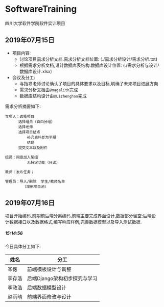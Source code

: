 # SoftwareTraining
四川大学软件学院软件实训项目

## 2019年07月15日
* 项目内容:
  * 讨论项目需求分析文档.需求分析文档位置: (./需求分析设计/需求分析.txt)
  * 根据需求分析文档,设计数据库表结构.数据库设计位置: (./需求分析与设计/数据库设计.xlsx)
* 会议及分工:
  * 与指导老师讨论确认了项目的具体要求以及目标,明确了未来项目进展方向
  * 需求分析文档由`@magalith`完成
  * 数据库结构设计由`@Lizhenghao`完成

需求分析摘要如下:
```
立项人：选择项目
      选择组员（自由分组）
      选择老师
      选择项目结点
          补充资料即为半期
          结题
      提交文本以及附件

组员：同意加入某组
          无特定功能（只读）

教师：发布任务；

管理员：导入/删除  学生/教师名单
        （增删项目池）

```

## 2019年07月16日
项目开始编码,前期前后端分离编码,前端主要完成界面设计,数据部分留空;后端设计数据接口以及数据格式,编写响应样例,完善数据模型以及导入测试数据.
<br>
<h5>15:14:56</h5>
今日具体分工如下:

| 姓名 | 分工 |
|-|-|
| 岑偲 | 前端模板设计与调整 |
| 李存浩 | 后端Django架构初步探究与学习 |
| 李政浩 | 后端数据模型设计 |
| 赵雨晴 | 前端界面修改与设计 |
